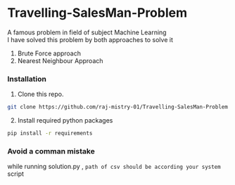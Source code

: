 # Travelling-SalesMan-Problem
A famous problem in field of subject Machine Learning <br/>
I have solved this problem by both approaches to solve it
1) Brute Force approach
2) Nearest Neighbour Approach
### Installation

1. Clone this repo.

```bash
git clone https://github.com/raj-mistry-01/Travelling-SalesMan-Problem
```

2. Install required python packages

```bash
pip install -r requirements
```
### Avoid a comman mistake

while running solution.py  , `path of csv should be according your system` script
